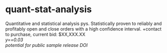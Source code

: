 # quant-stat-analysis
 Quantitative and statistical analysis pys. Statistically proven to reliably and profitably open and close orders with a high confidence interval. +contact to purchase, current bid: $XX,XXX.XX   
 *y==0.03*  
 *potential for public sample release DOI*
